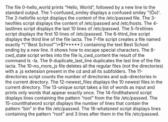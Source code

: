 The file 0-hello_world  prints “Hello, World”, followed by a new line to the standard output.
The 1-confused_smiley displays a confused smiley "(Ôo)'.
The 2-hellofile script displays the content of the /etc/passwd file.
The 3-twofiles script displays the content of /etc/passwd and /etc/hosts.
The 4-lastlines script displays the last 10 lines of /etc/passwd.
The 5-firstlines script displays the first 10 lines of /etc/passwd.
The 6-third_line script displays the third line of the file iacta.
The 7-file script creates a file named exactly \*\\'"Best School"\'\\*$\?\*\*\*\*\*:) containing the text Best School ending by a new line. It shows how to escape special characters.
The 8-cwd_state script writes into the file ls_cwd_content the result of the command ls -la.
The 9-duplicate_last_line duplicates the last line of the file iacta.
The 10-no_more_js file deletes all the regular files (not the directories) with a .js extension present in the cd and all its subfolders.
The 11-directories script counts the number of directories and sub-directories in the current directory.
The 12-newest_files displays the 10 newest files in the current directory.
The 13-unique script takes a list of words as input and prints only words that appear exactly once.
The 14-findthatword script displays lines containing the pattern “root” from the file /etc/passwd.
The 15-countthatword script displays the number of lines that contain the pattern “bin” in the file /etc/passwd.
The 16-whatsnext script displays lines containing the pattern “root” and 3 lines after them in the file /etc/passwd.
